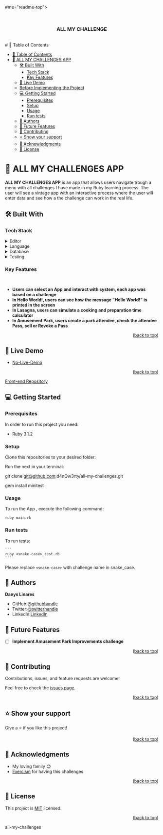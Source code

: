 #me="readme-top"></a>
<div align="center">

  <br/>

  <h3><b>ALL MY CHALLENGE</b></h3>

</div>
<br/>
# 📗 Table of Contents

- [📗 Table of Contents](#-table-of-contents)
- [📖 ALL MY CHALLENGES APP](#-all-my-challenges-app-)
  - [🛠 Built With ](#-built-with-)
    - [Tech Stack ](#tech-stack-)
    - [Key Features ](#key-features-)
  - [🚀 Live Demo ](#-live-demo-)
  - [Before Implementing the Project](#before-implementing-the-project)
  - [💻 Getting Started ](#-getting-started-)
    - [Prerequisites](#prerequisites)
    - [Setup](#setup)
    - [Usage](#usage)
    - [Run tests](#run-tests)
  - [👥 Authors ](#-authors-)
  - [🔭 Future Features ](#-future-features-)
  - [🤝 Contributing ](#-contributing-)
  - [⭐️ Show your support ](#️-show-your-support-)
  - [🙏 Acknowledgments ](#-acknowledgments-)
  - [📝 License ](#-license-)

<!-- PROJECT DESCRIPTION -->

# 📖 ALL MY CHALLENGES APP <a name="about-project"></a>

**ALL MY CHALLENGES APP** is an app that allows users navigate trough a menu with all challenges I have made in my Ruby learning process. The user will see a vintage app with an interactive process where the user will enter data and see how a the challenge can work in the real life.

## 🛠 Built With <a name="built-with"></a>

### Tech Stack <a name="tech-stack"></a>

<details>
  <summary>Editor</summary>
  <ul>
    <li><a href="https://code.visualstudio.com/">VSCODE Editor</a></li>
    <li><a href="https//www.vim.org/">Vim</a></li>
  </ul>
</details>

<details>
  <summary>Language</summary>
  <ul>
    <li><a href="https://www.ruby-lang.org/en/">Ruby</a></li>
  </ul>
</details>

<details>
  <summary>Database</summary>
   <ul>
     <li>None</li>
   </ul>
  </details>
<details>

<summary>Testing</summary>
  <ul>
    <li><a href="https://rubygems.org/gems/minitest/versions/5.22.2?locale=en">Mini test</a></li>
  </ul>
</details>

### Key Features <a name="key-features"></a>
</br>

- **Users can select an App and interact with system, each app was based on a challenge**
- **In Hello World!, users can see how the message "Hello World!" is printed in the screen**
- **In Lasagna, users can simulate a cooking and preparation time calculator**
- **In Amusement Park, users create a park attendee, check the attendee Pass, sell or Revoke a Pass**

<p align="right">(<a href="#readme-top">back to top</a>)</p>

## 🚀 Live Demo <a name="live-demo"></a>

- [No-Live-Demo]()

<p align="right">(<a href="#readme-top">back to top</a>)</p>

[Front-end Repository](https://github.com/OscarFMdev/Marriott-Reservation-Frontend)

<!-- GETTING STARTED -->

## 💻 Getting Started <a name="getting-started"></a>

### Prerequisites

In order to run this project you need:

- Ruby 3.1.2

### Setup

Clone this repositories to your desired folder:

  Run the next in your terminal:

   git clone git@github.com:d4nQw3rty/all-my-challenges.git

   gem install minitest

### Usage

To run the App , execute the following command:

    ruby main.rb

### Run tests

To run tests:

    ```
    ruby <snake-case>_test.rb
    ```

Please replace `<snake-case>` with challenge name in snake_case.

## 👥 Authors <a name="authors"></a>

**Danys Linares**
- GitHub:[@githubhandle](https://github.com/d4nQw3rty) 
- Twitter:[@twitterhandle](https://twitter.com/Danys_Linares) 
- LinkedIn:[LinkedIn](https://www.linkedin.com/in/danys-linares/) 

<!-- FUTURE FEATURES -->

## 🔭 Future Features <a name="future-features"></a>

- [ ] **Implement Amusement Park Improvements challenge**

<p align="right">(<a href="#readme-top">back to top</a>)</p>

## 🤝 Contributing <a name="contributing"></a>

Contributions, issues, and feature requests are welcome!

Feel free to check the [issues page](https://github.com/d4nQw3rty/all-my-challenges/issues).

<p align="right">(<a href="#readme-top">back to top</a>)</p>

## ⭐️ Show your support <a name="support"></a>

Give a ⭐️ if you like this project!

<p align="right">(<a href="#readme-top">back to top</a>)</p>

<!-- ACKNOWLEDGEMENTS -->

## 🙏 Acknowledgments <a name="acknowledgements"></a>

- My loving family 😊
- [Exercism](https://exercism.org/) for having this challenges

<p align="right">(<a href="#readme-top">back to top</a>)</p>

<!-- LICENSE -->

## 📝 License <a name="license"></a>

This project is [MIT](./LICENSE.md) licensed.

<p align="right">(<a href="#readme-top">back to top</a>)</p> all-my-challenges
